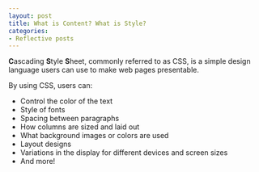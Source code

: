 ```yaml
---
layout: post
title: What is Content? What is Style?
categories:
- Reflective posts
---
```

**C**ascading **S**tyle **S**heet, commonly referred to as CSS, is a simple design language users can use to make web pages presentable.
<br/> 

By using CSS, users can:
 * Control the color of the text
 * Style of fonts
 * Spacing between paragraphs
 * How columns are sized and laid out
 * What background images or colors are used
 * Layout designs
 * Variations in the display for different devices and screen sizes 
 * And more! 
